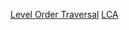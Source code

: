 [ Level Order Traversal](https://leetcode.com/problems/binary-tree-level-order-traversal/)
[LCA](https://leetcode.com/problems/lowest-common-ancestor-of-a-binary-search-tree/)